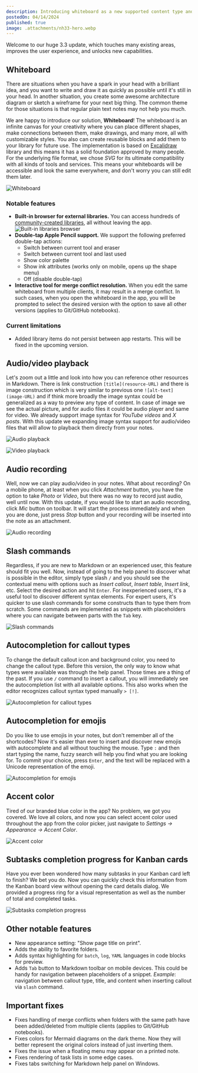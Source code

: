 ```yaml
---
description: Introducing whiteboard as a new supported content type and plenty more
postedOn: 04/14/2024
published: true
image: .attachments/nh33-hero.webp
---
```


Welcome to our huge 3.3 update, which touches many existing areas, improves the user experience, and unlocks new capabilities.

## Whiteboard
There are situations when you have a spark in your head with a brilliant idea, and you want to write and draw it as quickly as possible until it's still in your head. In another situation, you create some awesome architecture diagram or sketch a wireframe for your next big thing. The common theme for those situations is that regular plain text notes may not help you much.

We are happy to introduce our solution, **Whiteboard**! The whiteboard is an infinite canvas for your creativity where you can place different shapes, make connections between them, make drawings, and many more, all with customizable styles. You also can create reusable blocks and add them to your library for future use. The implementation is based on [Excalidraw](https://excalidraw.com) library and this means it has a solid foundation approved by many people. For the underlying file format, we chose _SVG_ for its ultimate compatibility with all kinds of tools and services. This means your whiteboards will be accessible and look the same everywhere, and don't worry you can still edit them later.

![Whiteboard](.attachments/nh33-whiteboard.webp "Whiteboard")

### Notable features
- **Built-in browser for external libraries.** You can access hundreds of [community-created libraries](https://libraries.excalidraw.com), all without leaving the app.
  ![Built-in libraries browser](.attachments/nh33-whiteboard-libraries.webp "Built-in libraries browser")
- **Double-tap Apple Pencil support.** We support the following preferred double-tap actions:
  - Switch between current tool and eraser
  - Switch between current tool and last used
  - Show color palette
  - Show ink attributes (works only on mobile, opens up the shape menu)
  - Off (disable double-tap)
- **Interactive tool for merge conflict resolution.** When you edit the same whiteboard from multiple clients, it may result in a merge conflict. In such cases, when you open the whiteboard in the app, you will be prompted to select the desired version with the option to save all other versions (applies to Git/GitHub notebooks).

### Current limitations
- Added library items do not persist between app restarts. This will be fixed in the upcoming version.

## Audio/video playback
Let's zoom out a little and look into how you can reference other resources in Markdown. There is link construction `[title](resource-URL)` and there is image construction which is very similar to previous one `![alt-text](image-URL)` and if think more broadly the image syntax could be generalized as a way to preview any type of content. In case of image we see the actual picture, and for audio files it could be audio player and same for video. We already support image syntax for _YouTube videos_ and _X posts_. With this update we expanding image syntax support for audio/video files that will allow to playback them directy from your notes.

![Audio playback](.attachments/nh33-audio-playback.webp "Audio playback")

![Video playback](.attachments/nh33-video-playback.webp "Video playback")

## Audio recording
Well, now we can play audio/video in your notes. What about recording? On a mobile phone, at least when you click _Attachment_ button, you have the option to take _Photo_ or _Video_, but there was no way to record just audio, well until now. With this update, if you would like to start an audio recording, click _Mic_ button on toolbar. It will start the process immediately and when you are done, just press _Stop_ button and your recording will be inserted into the note as an attachment.

![Audio recording](.attachments/nh33-audio-recording.webp "Recording in progress")

## Slash commands
Regardless, if you are new to Markdown or an experienced user, this feature should fit you well. Now, instead of going to the help panel to discover what is possible in the editor, simply type slash `/` and you should see the contextual menu with options such as _Insert callout_, _Insert table_, _Insert link_, etc. Select the desired action and hit `Enter`. For inexperienced users, it's a useful tool to discover different syntax elements. For expert users, it's quicker to use slash commands for some constructs than to type them from scratch. Some commands are implemented as snippets with placeholders where you can navigate between parts with the `Tab` key.

![Slash commands](.attachments/nh33-slash-commands.webp "Slash commands")

## Autocompletion for callout types
To change the default callout icon and background color, you need to change the callout type. Before this version, the only way to know what types were available was through the help panel. Those times are a thing of the past. If you use `/` command to insert a callout, you will immediately see the autocompletion list with all available options. This also works when the editor recognizes callout syntax typed manually `> [!]`.

![Autocompletion for callout types](.attachments/nh33-callout-autocompletion.webp "Autocompletion for callout types")

## Autocompletion for emojis
Do you like to use emojis in your notes, but don't remember all of the shortcodes? Now it's easier than ever to insert and discover new emojis with autocomplete and all without touching the mouse. Type `:` and then start typing the name, fuzzy search will help you find what you are looking for. To commit your choice, press `Enter`, and the text will be replaced with a Unicode representation of the emoji.

![Autocompletion for emojis](.attachments/nh33-emojis-autocompletion.webp "Autocompletion for emojis")

## Accent color
Tired of our branded blue color in the app? No problem, we got you covered. We love all colors, and now you can select accent color used throughout the app from the color picker, just navigate to _Settings -> Appearance -> Accent Color_.

![Accent color](.attachments/nh33-accent-color.webp "Different accent colors")

## Subtasks completion progress for Kanban cards
Have you ever been wondered how many subtasks in your Kanban card left to finish? We bet you do. Now you can quickly check this information from the Kanban board view without opening the card details dialog. We provided a progress ring for a visual representation as well as the number of total and completed tasks.

![Subtasks completion progress](.attachments/nh33-subtasks-completion-progress.webp "Subtasks completion progress")

## Other notable features
- New appearance setting: "Show page title on print".
- Adds the ability to favorite folders.
- Adds syntax highlighting for `batch`, `log`, `YAML` languages in code blocks for preview.
- Adds `Tab` button to Markdown toolbar on mobile devices. This could be handy for navigation between placeholders of a snippet. _Example_: navigation between callout type, title, and content when inserting callout via `slash` command.

## Important fixes
- Fixes handling of merge conflicts when folders with the same path have been added/deleted from multiple clients (applies to Git/GitHub notebooks).
- Fixes colors for Mermaid diagrams on the dark theme. Now they will better represent the original colors instead of just inverting them.
- Fixes the issue when a floating menu may appear on a printed note.
- Fixes rendering of task lists in some edge cases.
- Fixes tabs switching for Markdown help panel on Windows.
